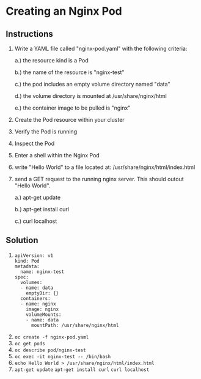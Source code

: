 # Creating an Nginx Pod

## Instructions

1. Write a YAML file called "nginx-pod.yaml" with the following criteria:

      a.) the resource kind is a Pod
      
      b.) the name of the resource is "nginx-test"
      
      c.) the pod includes an empty volume directory named "data"
      
      d.) the volume directory is mounted at /usr/share/nginx/html
      
      e.) the container image to be pulled is "nginx"
      
2. Create the Pod resource within your cluster
3. Verify the Pod is running
4. Inspect the Pod
5. Enter a shell within the Nginx Pod
6. write "Hello World" to a file located at: /usr/share/nginx/html/index.html
7. send a GET request to the running nginx server. This should outout "Hello World". 

      a.) apt-get update
      
      b.) apt-get install curl
      
      c.) curl localhost
      
      
## Solution
 
1.
       apiVersion: v1
       kind: Pod
       metadata:
         name: nginx-test
       spec:
         volumes:
         - name: data
           emptyDir: {}
         containers:
         - name: nginx
           image: nginx
           volumeMounts:
           - name: data
             mountPath: /usr/share/nginx/html
                  
2. `oc create -f nginx-pod.yaml`
3. `oc get pods`
4. `oc describe pod/nginx-test`
5. `oc exec -it nginx-test -- /bin/bash`
6. `echo Hello World > /usr/share/nginx/html/index.html`
7. `apt-get update`
   `apt-get install curl`
   `curl localhost`
